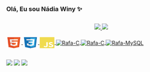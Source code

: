 ### Olá, Eu sou Nádia Winy ✨
##
<div align="center">
  <a href="https://github.com/nadiawiny">
  <img height="180em" src="https://github-readme-stats.vercel.app/api?username=nadiawiny&show_icons=true&theme=tokyonight&include_all_commits=true&count_private=true"/>
  <img height="180em" src="https://github-readme-stats.vercel.app/api/top-langs/?username=nadiawiny&layout=compact&langs_count=7&theme=tokyonight"/>
</div>
  
<div style="display: inline_block"><br>
  <img align="center" alt="Rafa-HTML" height="30" width="40" src="https://raw.githubusercontent.com/devicons/devicon/master/icons/html5/html5-original.svg">
  <img align="center" alt="Rafa-CSS" height="30" width="40" src="https://raw.githubusercontent.com/devicons/devicon/master/icons/css3/css3-original.svg">
  <img align="center" alt="Rafa-Js" height="30" width="40" src="https://raw.githubusercontent.com/devicons/devicon/master/icons/javascript/javascript-plain.svg">
  <img align="center" alt="Rafa-C" height="30" width="40" src="https://cdn.jsdelivr.net/gh/devicons/devicon/icons/c/c-original.svg"/>        
  <img align="center" alt="Rafa-C" height="30" width="40" src="https://cdn.jsdelivr.net/gh/devicons/devicon/icons/mysql/mysql-plain-wordmark.svg" />       
  <img align="center" alt="Rafa-MySQL" height="30" width="40" src="https://cdn.jsdelivr.net/gh/devicons/devicon/icons/java/java-original.svg" />
  </div>
  
  ##
<div>
  <a href="https://instagram.com/nadiawiny" target="_blank"><img src="https://img.shields.io/badge/-Instagram-%23E4405F?style=for-the-badge&logo=instagram&logoColor=white" target="_blank"></a> 
  <a href = "mailto:ninewiny@gmail.com"><img src="https://img.shields.io/badge/-Gmail-%23333?style=for-the-badge&logo=gmail&logoColor=white" target="_blank"></a>
  <a href="https://www.linkedin.com/in/n%C3%A1dia-winy-57710997" target="_blank"><img src="https://img.shields.io/badge/-LinkedIn-%230077B5?style=for-the-badge&logo=linkedin&logoColor=white" target="_blank"></a> 
</div>
 
  
